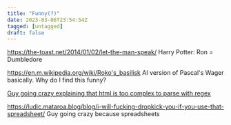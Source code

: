 ```yaml
---
title: "Funny(?)"
date: 2023-03-06T23:54:54Z
tagged: [untagged]
draft: false
---
```



https://the-toast.net/2014/01/02/let-the-man-speak/
Harry Potter: Ron = Dumbledore

https://en.m.wikipedia.org/wiki/Roko's_basilisk
AI version of Pascal's Wager basically. Why do I find this funny?

[Guy going crazy explaining that html is too complex to parse with regex](https://stackoverflow.com/questions/1732348/regex-match-open-tags-except-xhtml-self-contained-tags/1732454#1732454)

https://ludic.mataroa.blog/blog/i-will-fucking-dropkick-you-if-you-use-that-spreadsheet/
Guy going crazy because spreadsheets